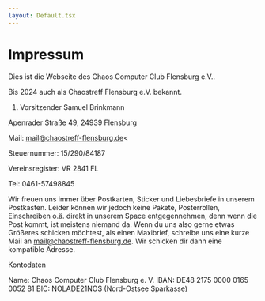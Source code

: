 ```yaml
---
layout: Default.tsx
---
```


# Impressum

Dies ist die Webseite des Chaos Computer Club Flensburg e.V..

Bis 2024 auch als Chaostreff Flensburg e.V. bekannt.

1. Vorsitzender Samuel Brinkmann

Apenrader Straße 49, 24939 Flensburg

Mail: mail@chaostreff-flensburg.de<

Steuernummer: 15/290/84187

Vereinsregister: VR 2841 FL

Tel: 0461-57498845

Wir freuen uns immer über Postkarten, Sticker und Liebesbriefe in unserem
Postkasten. Leider können wir jedoch keine Pakete, Posterrollen, Einschreiben
o.ä. direkt in unserem Space entgegennehmen, denn wenn die Post kommt, ist
meistens niemand da. Wenn du uns also gerne etwas Größeres schicken möchtest,
als einen Maxibrief, schreibe uns eine kurze Mail an
mail@chaostreff-flensburg.de. Wir schicken dir dann eine kompatible Adresse.


Kontodaten

Name: Chaos Computer Club Flensburg e. V. IBAN: DE48 2175 0000 0165 0052 81 BIC:
NOLADE21NOS (Nord-Ostsee Sparkasse)
